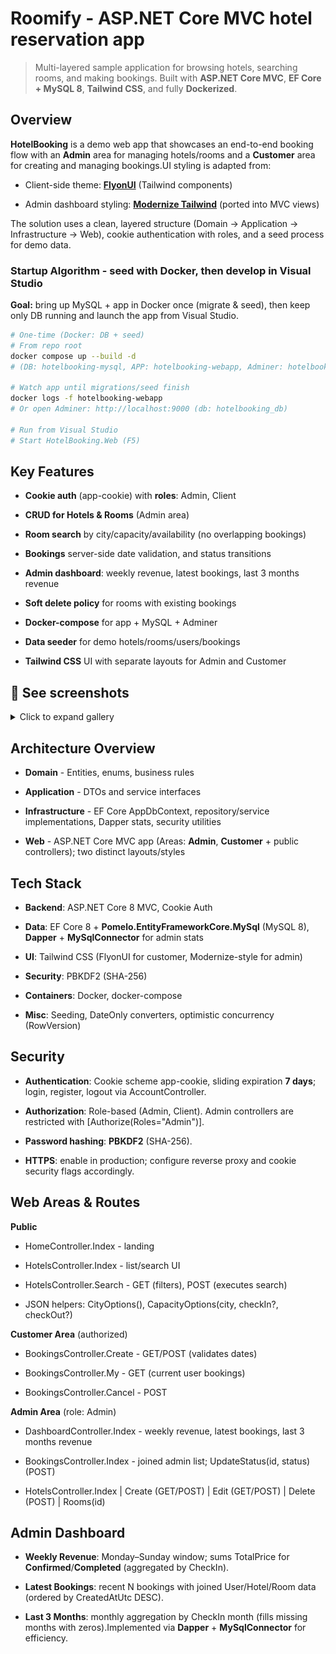 Roomify - ASP.NET Core MVC hotel reservation app
=====================================================

> Multi-layered sample application for browsing hotels, searching rooms, and making bookings. Built with **ASP.NET Core MVC**, **EF Core + MySQL 8**, **Tailwind CSS**, and fully **Dockerized**.

Overview
--------

**HotelBooking** is a demo web app that showcases an end-to-end booking flow with an **Admin** area for managing hotels/rooms and a **Customer** area for creating and managing bookings.UI styling is adapted from:

*   Client-side theme: [**FlyonUI**](https://github.com/themeselection/flyonui) (Tailwind components)
    
*   Admin dashboard styling: [**Modernize Tailwind**](https://adminmart.com/product/modernize-tailwind-nextjs-dashboard-template/) (ported into MVC views)
    

The solution uses a clean, layered structure (Domain → Application → Infrastructure → Web), cookie authentication with roles, and a seed process for demo data.

### Startup Algorithm - seed with Docker, then develop in Visual Studio

**Goal:** bring up MySQL + app in Docker once (migrate & seed), then keep only DB running and launch the app from Visual Studio.

```bash
# One-time (Docker: DB + seed)
# From repo root
docker compose up --build -d
# (DB: hotelbooking-mysql, APP: hotelbooking-webapp, Adminer: hotelbooking-dbadmin)

# Watch app until migrations/seed finish
docker logs -f hotelbooking-webapp
# Or open Adminer: http://localhost:9000 (db: hotelbooking_db)

# Run from Visual Studio
# Start HotelBooking.Web (F5)
```

Key Features
------------

*   **Cookie auth** (app-cookie) with **roles**: Admin, Client
    
*   **CRUD for Hotels & Rooms** (Admin area)
    
*   **Room search** by city/capacity/availability (no overlapping bookings)
    
*   **Bookings** server-side date validation, and status transitions
    
*   **Admin dashboard**: weekly revenue, latest bookings, last 3 months revenue
    
*   **Soft delete policy** for rooms with existing bookings
    
*   **Docker-compose** for app + MySQL + Adminer
    
*   **Data seeder** for demo hotels/rooms/users/bookings
    
*   **Tailwind CSS** UI with separate layouts for Admin and Customer

## 📸 See screenshots

<details>
<summary>Click to expand gallery</summary>

| # | Screenshot | Preview |
|:-:|-------------|----------|
| 1 | **Landing page** | ![Landing](docs/1-landing.png) |
| 2 | **Discover rooms** | ![Discover Rooms](docs/2-discover-rooms.png) |
| 3 | **Search for rooms** | ![Search for Rooms](docs/3-search-for-rooms.png) |
| 4 | **Search error state** | ![Search Error](docs/3-search-for-rooms-error.png) |
| 5 | **Confirm booking** | ![Confirm Booking](docs/4-confirm-booking.png) |
| 6 | **Booking created** | ![Booking Created](docs/5-booking-created.png) |
| 7 | **Admin dashboard** | ![Admin Dashboard](docs/6-admin-dashboard.png) |
| 8 | **All hotels list** | ![All Hotels](docs/7-all-hotels.png) |
| 9 | **Booking management** | ![Booking Management](docs/8-booking-management.png) |
| 10 | **Rooms management** | ![Rooms Management](docs/9-rooms-management.png) |

</details>

Architecture Overview
---------------------

*   **Domain** - Entities, enums, business rules
    
*   **Application** - DTOs and service interfaces
    
*   **Infrastructure** - EF Core AppDbContext, repository/service implementations, Dapper stats, security utilities
    
*   **Web** - ASP.NET Core MVC app (Areas: **Admin**, **Customer** + public controllers); two distinct layouts/styles

Tech Stack
----------

*   **Backend**: ASP.NET Core 8 MVC, Cookie Auth
    
*   **Data**: EF Core 8 + **Pomelo.EntityFrameworkCore.MySql** (MySQL 8), **Dapper** + **MySqlConnector** for admin stats
    
*   **UI**: Tailwind CSS (FlyonUI for customer, Modernize-style for admin)
    
*   **Security**: PBKDF2 (SHA-256)
    
*   **Containers**: Docker, docker-compose
    
*   **Misc**: Seeding, DateOnly converters, optimistic concurrency (RowVersion)

Security
--------

*   **Authentication**: Cookie scheme app-cookie, sliding expiration **7 days**; login, register, logout via AccountController.
    
*   **Authorization**: Role-based (Admin, Client). Admin controllers are restricted with \[Authorize(Roles="Admin")\].
    
*   **Password hashing**: **PBKDF2** (SHA-256).
    
*   **HTTPS**: enable in production; configure reverse proxy and cookie security flags accordingly.

Web Areas & Routes
------------------

**Public**

*   HomeController.Index - landing
    
*   HotelsController.Index - list/search UI
    
*   HotelsController.Search - GET (filters), POST (executes search)
    
*   JSON helpers: CityOptions(), CapacityOptions(city, checkIn?, checkOut?)
    

**Customer Area** (authorized)

*   BookingsController.Create - GET/POST (validates dates)
    
*   BookingsController.My - GET (current user bookings)
    
*   BookingsController.Cancel - POST
    

**Admin Area** (role: Admin)

*   DashboardController.Index - weekly revenue, latest bookings, last 3 months revenue
    
*   BookingsController.Index - joined admin list; UpdateStatus(id, status) (POST)
    
*   HotelsController.Index | Create (GET/POST) | Edit (GET/POST) | Delete (POST) | Rooms(id)
    

Admin Dashboard
---------------

*   **Weekly Revenue**: Monday–Sunday window; sums TotalPrice for **Confirmed**/**Completed** (aggregated by CheckIn).
    
*   **Latest Bookings**: recent N bookings with joined User/Hotel/Room data (ordered by CreatedAtUtc DESC).
    
*   **Last 3 Months**: monthly aggregation by CheckIn month (fills missing months with zeros).Implemented via **Dapper** + **MySqlConnector** for efficiency.
